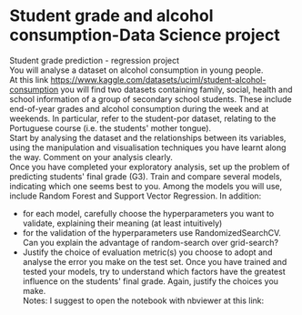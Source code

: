 # Student grade and alcohol consumption-Data Science project
Student grade prediction - regression project <br>
You will analyse a dataset on alcohol consumption in young people.<br>
At this link https://www.kaggle.com/datasets/uciml/student-alcohol-consumption you will find two datasets containing family, social, health and school information of a group of secondary school students. These include end-of-year grades and alcohol consumption during the week and at weekends. In particular, refer to the student-por dataset, relating to the Portuguese course (i.e. the students' mother tongue).<br>
Start by analysing the dataset and the relationships between its variables, using the manipulation and visualisation techniques you have learnt along the way. Comment on your analysis clearly.<br>
Once you have completed your exploratory analysis, set up the problem of predicting students' final grade (G3). Train and compare several models, indicating which one seems best to you. Among the models you will use, include Random Forest and Support Vector Regression. In addition:<br>
- for each model, carefully choose the hyperparameters you want to validate, explaining their meaning (at least intuitively)
- for the validation of the hyperparameters use RandomizedSearchCV. Can you explain the advantage of random-search over grid-search?
- Justify the choice of evaluation metric(s) you choose to adopt and analyse the error you make on the test set.
Once you have trained and tested your models, try to understand which factors have the greatest influence on the students' final grade. Again, justify the choices you make.<br>
Notes: I suggest to open the notebook with nbviewer at this link:
